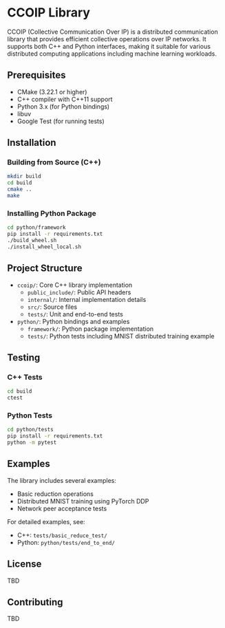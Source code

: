# CCOIP Library

CCOIP (Collective Communication Over IP) is a distributed communication library that provides efficient collective operations over IP networks. It supports both C++ and Python interfaces, making it suitable for various distributed computing applications including machine learning workloads.

## Prerequisites

- CMake (3.22.1 or higher)
- C++ compiler with C++11 support
- Python 3.x (for Python bindings)
- libuv
- Google Test (for running tests)

## Installation

### Building from Source (C++)

```bash
mkdir build
cd build
cmake ..
make
```

### Installing Python Package

```bash
cd python/framework
pip install -r requirements.txt
./build_wheel.sh
./install_wheel_local.sh
```

## Project Structure

- `ccoip/`: Core C++ library implementation
  - `public_include/`: Public API headers
  - `internal/`: Internal implementation details
  - `src/`: Source files
  - `tests/`: Unit and end-to-end tests
- `python/`: Python bindings and examples
  - `framework/`: Python package implementation
  - `tests/`: Python tests including MNIST distributed training example

## Testing

### C++ Tests
```bash
cd build
ctest
```

### Python Tests
```bash
cd python/tests
pip install -r requirements.txt
python -m pytest
```

## Examples

The library includes several examples:
- Basic reduction operations
- Distributed MNIST training using PyTorch DDP
- Network peer acceptance tests

For detailed examples, see:
- C++: `tests/basic_reduce_test/`
- Python: `python/tests/end_to_end/`

## License

TBD

## Contributing

TBD
